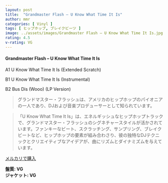 ```yaml
---
layout: post
title:  "Grandmaster Flash – U Know What Time It Is"
author: mmr
categories: [ Vinyl ]
tags: [ ヒップホップ, ブレイクビーツ ]
image: ../assets/images/Grandmaster Flash – U Know What Time It Is.jpg
rating: 4.5
v-rating: VG
---
```


#### Grandmaster Flash – U Know What Time It Is

A1  U Know What Time It Is (Extended Scratch)

B1  U Know What Time It Is (Instrumental)

B2  Bus Dis (Wooo) (LP Version)

> グランドマスター・フラッシュは、アメリカのヒップホップのパイオニアの一人であり、DJおよび音楽プロデューサーとして知られています。

> 「U Know What Time It Is」は、エネルギッシュなヒップホップトラックで、グランドマスター・フラッシュのシグネチャースタイルが活かされています。ファンキーなビート、スクラッチング、サンプリング、ブレイクビートなど、ヒップホップの要素が組み合わさり、彼の独特なDJテクニックとクリエイティブなアイデアが、曲にリズムとダイナミズムを与えています。


[メルカリで購入](https://jp.mercari.com/item/m39048443857)


<div class="mt-4 mb-4 d-flex align-items-center">
<strong class="mr-1">盤質: VG</strong>
</div>
<div class="mt-4 mb-4 d-flex align-items-center">
<strong class="mr-1">ジャケット: VG</strong>
</div>